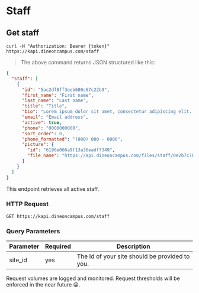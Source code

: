 # Staff

## Get staff

```shell
curl -H "Authorization: Bearer {token}" https://kapi.dineoncampus.com/staff
```

> The above command returns JSON structured like this:

```json
{
  "staff": [
    {
      "id": "5ac2df8ff3eeb600c67c22b9",
      "first_name": "First name",
      "last_name": "Last name",
      "title": "Title",
      "bio": "Lorem ipsum dolor sit amet, consectetur adipiscing elit. Aenean quis lectus ut orci aliquam rhoncus. Suspendisse imperdiet ut risus eget posuere. Donec eu dapibus nulla, dapibus pharetra nisi. Ut porttitor velit non aliquet congue. In at felis tincidunt, gravida ligula ac, lobortis enim. Vestibulum eget lorem efficitur, euismod augue in, vulputate purus. Nulla accumsan velit non mollis vulputate.",
      "email": "Email address",
      "active": true,
      "phone": "0000000000",
      "sort_order": 0,
      "phone_formatted": "(000) 000 - 0000",
      "picture": {
        "id": "6196e066a9f13a36eadf7349",
        "file_name": "https://api.dineoncampus.com/files/staff/0e2b7c78-7dd8-4aad-892b-11aa64c1a23f.jpg"
      }
    }
  ]
}
```

This endpoint retrieves all active staff.

### HTTP Request

`GET https://kapi.dineoncampus.com/staff`

### Query Parameters

| Parameter | Required | Description                                    |
| --------- | -------- | ---------------------------------------------- |
| site_id   | yes      | The Id of your site should be provided to you. |

<aside class="success">
Request volumes are logged and monitored. Request thresholds will be enforced in the near future 😀.
</aside>

